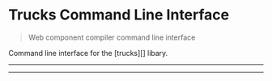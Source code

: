 # Trucks Command Line Interface

<? @include readme/badges.md ?>

> Web component compiler command line interface

Command line interface for the [trucks][] libary.

<? @include {=readme}
      install.md
      documentation.md ?>

***
<!-- @toc -->
***

<!-- <? @include {=readme} ?> -->

<? @include {=readme}
      developer.md
      license.md
      links.md ?>
